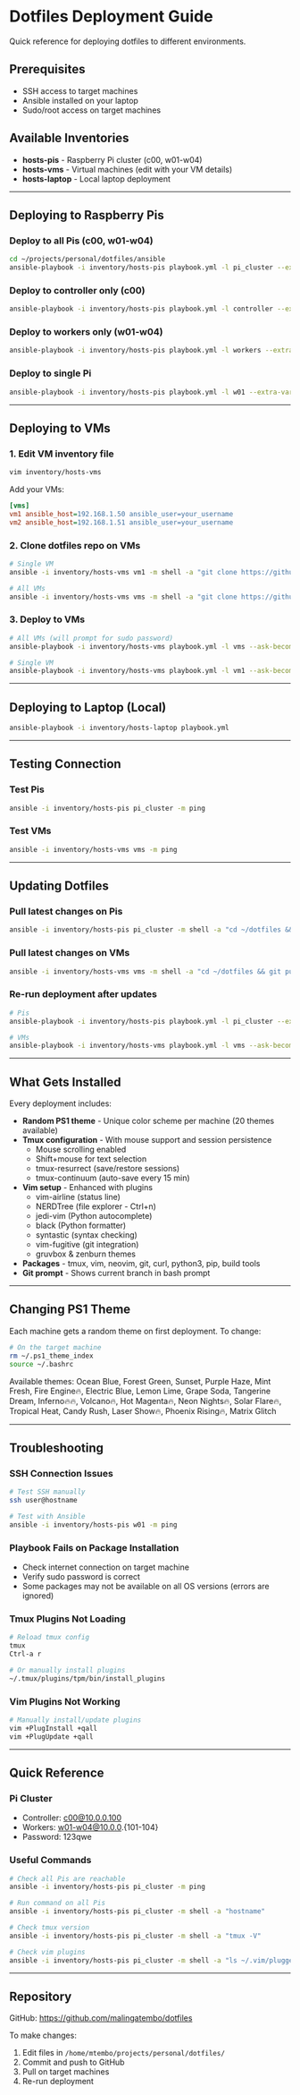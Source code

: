# Dotfiles Deployment Guide

Quick reference for deploying dotfiles to different environments.

## Prerequisites

- SSH access to target machines
- Ansible installed on your laptop
- Sudo/root access on target machines

## Available Inventories

- **hosts-pis** - Raspberry Pi cluster (c00, w01-w04)
- **hosts-vms** - Virtual machines (edit with your VM details)
- **hosts-laptop** - Local laptop deployment

---

## Deploying to Raspberry Pis

### Deploy to all Pis (c00, w01-w04)
```bash
cd ~/projects/personal/dotfiles/ansible
ansible-playbook -i inventory/hosts-pis playbook.yml -l pi_cluster --extra-vars "ansible_become_pass=123qwe"
```

### Deploy to controller only (c00)
```bash
ansible-playbook -i inventory/hosts-pis playbook.yml -l controller --extra-vars "ansible_become_pass=123qwe"
```

### Deploy to workers only (w01-w04)
```bash
ansible-playbook -i inventory/hosts-pis playbook.yml -l workers --extra-vars "ansible_become_pass=123qwe"
```

### Deploy to single Pi
```bash
ansible-playbook -i inventory/hosts-pis playbook.yml -l w01 --extra-vars "ansible_become_pass=123qwe"
```

---

## Deploying to VMs

### 1. Edit VM inventory file
```bash
vim inventory/hosts-vms
```

Add your VMs:
```ini
[vms]
vm1 ansible_host=192.168.1.50 ansible_user=your_username
vm2 ansible_host=192.168.1.51 ansible_user=your_username
```

### 2. Clone dotfiles repo on VMs
```bash
# Single VM
ansible -i inventory/hosts-vms vm1 -m shell -a "git clone https://github.com/malingatembo/dotfiles.git ~/dotfiles"

# All VMs
ansible -i inventory/hosts-vms vms -m shell -a "git clone https://github.com/malingatembo/dotfiles.git ~/dotfiles"
```

### 3. Deploy to VMs
```bash
# All VMs (will prompt for sudo password)
ansible-playbook -i inventory/hosts-vms playbook.yml -l vms --ask-become-pass

# Single VM
ansible-playbook -i inventory/hosts-vms playbook.yml -l vm1 --ask-become-pass
```

---

## Deploying to Laptop (Local)

```bash
ansible-playbook -i inventory/hosts-laptop playbook.yml
```

---

## Testing Connection

### Test Pis
```bash
ansible -i inventory/hosts-pis pi_cluster -m ping
```

### Test VMs
```bash
ansible -i inventory/hosts-vms vms -m ping
```

---

## Updating Dotfiles

### Pull latest changes on Pis
```bash
ansible -i inventory/hosts-pis pi_cluster -m shell -a "cd ~/dotfiles && git pull" --extra-vars "ansible_become_pass=123qwe"
```

### Pull latest changes on VMs
```bash
ansible -i inventory/hosts-vms vms -m shell -a "cd ~/dotfiles && git pull"
```

### Re-run deployment after updates
```bash
# Pis
ansible-playbook -i inventory/hosts-pis playbook.yml -l pi_cluster --extra-vars "ansible_become_pass=123qwe"

# VMs
ansible-playbook -i inventory/hosts-vms playbook.yml -l vms --ask-become-pass
```

---

## What Gets Installed

Every deployment includes:

- **Random PS1 theme** - Unique color scheme per machine (20 themes available)
- **Tmux configuration** - With mouse support and session persistence
  - Mouse scrolling enabled
  - Shift+mouse for text selection
  - tmux-resurrect (save/restore sessions)
  - tmux-continuum (auto-save every 15 min)
- **Vim setup** - Enhanced with plugins
  - vim-airline (status line)
  - NERDTree (file explorer - Ctrl+n)
  - jedi-vim (Python autocomplete)
  - black (Python formatter)
  - syntastic (syntax checking)
  - vim-fugitive (git integration)
  - gruvbox & zenburn themes
- **Packages** - tmux, vim, neovim, git, curl, python3, pip, build tools
- **Git prompt** - Shows current branch in bash prompt

---

## Changing PS1 Theme

Each machine gets a random theme on first deployment. To change:

```bash
# On the target machine
rm ~/.ps1_theme_index
source ~/.bashrc
```

Available themes: Ocean Blue, Forest Green, Sunset, Purple Haze, Mint Fresh, Fire Engine🔥, Electric Blue, Lemon Lime, Grape Soda, Tangerine Dream, Inferno🔥🔥, Volcano🔥, Hot Magenta🔥, Neon Nights🔥, Solar Flare🔥, Tropical Heat, Candy Rush, Laser Show🔥, Phoenix Rising🔥, Matrix Glitch

---

## Troubleshooting

### SSH Connection Issues
```bash
# Test SSH manually
ssh user@hostname

# Test with Ansible
ansible -i inventory/hosts-pis w01 -m ping
```

### Playbook Fails on Package Installation
- Check internet connection on target machine
- Verify sudo password is correct
- Some packages may not be available on all OS versions (errors are ignored)

### Tmux Plugins Not Loading
```bash
# Reload tmux config
tmux
Ctrl-a r

# Or manually install plugins
~/.tmux/plugins/tpm/bin/install_plugins
```

### Vim Plugins Not Working
```bash
# Manually install/update plugins
vim +PlugInstall +qall
vim +PlugUpdate +qall
```

---

## Quick Reference

### Pi Cluster
- Controller: c00@10.0.0.100
- Workers: w01-w04@10.0.0.{101-104}
- Password: 123qwe

### Useful Commands
```bash
# Check all Pis are reachable
ansible -i inventory/hosts-pis pi_cluster -m ping

# Run command on all Pis
ansible -i inventory/hosts-pis pi_cluster -m shell -a "hostname"

# Check tmux version
ansible -i inventory/hosts-pis pi_cluster -m shell -a "tmux -V"

# Check vim plugins
ansible -i inventory/hosts-pis pi_cluster -m shell -a "ls ~/.vim/plugged"
```

---

## Repository

GitHub: https://github.com/malingatembo/dotfiles

To make changes:
1. Edit files in `/home/mtembo/projects/personal/dotfiles/`
2. Commit and push to GitHub
3. Pull on target machines
4. Re-run deployment
